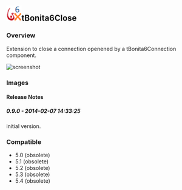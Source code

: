## <img src='./logo.jpg' width='40' height='40'>tBonita6Close

### Overview
Extension to close a connection openened by a tBonita6Connection component.



![screenshot](https://talendforge.org/exchange/tos/upload_tos/extension-1100/screenshot.jpg)
### Images




#### Release Notes

##### 0.9.0 - 2014-02-07 14:33:25
initial version.
### Compatible
 -  5.0 (obsolete)
 -   5.1 (obsolete)
 -   5.2 (obsolete)
 -   5.3 (obsolete)
 -   5.4 (obsolete)